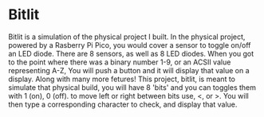 # Bitlit
Bitlit is a simulation of the physical project I built. 
In the physical project, powered by a Rasberry Pi Pico, you would cover a sensor to toggle on/off an LED diode. There are 8 sensors, as well as 8 LED diodes. When you got to the point where there was a binary number 1-9, or an ACSII value representing A-Z, You will push a button and it will display that value on a display. Along with many more fetures!
This project, bitlit, is meant to simulate that physical build, you will have 8 'bits' and you can toggles them with 1 (on), 0 (off). to move left or right between bits use, <, or >. You will then type a corresponding character to check, and display that value.
